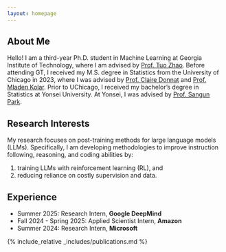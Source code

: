 ```yaml
---
layout: homepage
---
```


## About Me

Hello! I am a third-year Ph.D. student in Machine Learning at Georgia Institute of Technology, where I am advised by [Prof. Tuo Zhao](https://www2.isye.gatech.edu/~tzhao80/). Before attending GT, I received my M.S. degree in Statistics from the University of Chicago in 2023, where I was advised by [Prof. Claire Donnat](https://donnate.github.io/) and [Prof. Mladen Kolar](https://mkolar.coffeejunkies.org/). Prior to UChicago, I received my bachelor’s degree in Statistics at Yonsei University. At Yonsei, I was advised by [Prof. Sangun Park](https://yonsei.pure.elsevier.com/en/persons/sangun-park).

## Research Interests

My research focuses on post-training methods for large language models (LLMs). Specifically, I am developing methodologies to improve instruction following, reasoning, and coding abilities by:

1. training LLMs with reinforcement learning (RL), and
2. reducing reliance on costly supervision and data.

<!-- 
- **Large Language Models**
- **Reinforcement Learning**
- **Self-Supervised Learning**
- **Nonconvex Optimization**
-->


## Experience

- Summer 2025: Research Intern, **Google DeepMind**
- Fall 2024 - Spring 2025: Applied Scientist Intern, **Amazon**
- Summer 2024: Research Intern,  **Microsoft**

<!-- ## News where I am advised by [Prof. Tuo Zhao](https://www2.isye.gatech.edu/~tzhao80/).-->

<!-- - **[Feb. 2020]** Our paper about incremental learning is accepted to CVPR 2020. -->

{% include_relative _includes/publications.md %}

<!-- {% include_relative _includes/services.md %} -->

